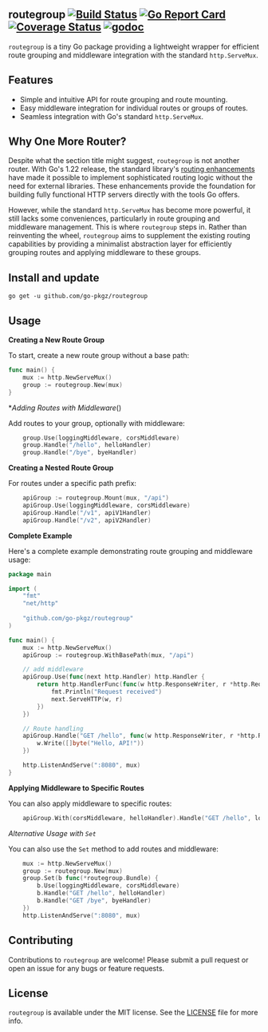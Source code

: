 ## routegroup [![Build Status](https://github.com/go-pkgz/routegroup/workflows/build/badge.svg)](https://github.com/go-pkgz/routegroup/actions) [![Go Report Card](https://goreportcard.com/badge/github.com/go-pkgz/routegroup)](https://goreportcard.com/report/github.com/go-pkgz/routegroup) [![Coverage Status](https://coveralls.io/repos/github/go-pkgz/routegroup/badge.svg?branch=master)](https://coveralls.io/github/go-pkgz/routegroup?branch=master) [![godoc](https://godoc.org/github.com/go-pkgz/routegroup?status.svg)](https://godoc.org/github.com/go-pkgz/routegroup)


`routegroup` is a tiny Go package providing a lightweight wrapper for efficient route grouping and middleware integration with the standard `http.ServeMux`.

## Features

- Simple and intuitive API for route grouping and route mounting.
- Easy middleware integration for individual routes or groups of routes.
- Seamless integration with Go's standard `http.ServeMux`.

## Why One More Router?

Despite what the section title might suggest, `routegroup` is not another router. With Go's 1.22 release, the standard library's [routing enhancements](https://go.dev/blog/routing-enhancements) have made it possible to implement sophisticated routing logic without the need for external libraries. These enhancements provide the foundation for building fully functional HTTP servers directly with the tools Go offers.

However, while the standard `http.ServeMux` has become more powerful, it still lacks some conveniences, particularly in route grouping and middleware management. This is where `routegroup` steps in. Rather than reinventing the wheel, `routegroup` aims to supplement the existing routing capabilities by providing a minimalist abstraction layer for efficiently grouping routes and applying middleware to these groups.


## Install and update

`go get -u github.com/go-pkgz/routegroup`

## Usage

**Creating a New Route Group**

To start, create a new route group without a base path:

```go
func main() {
    mux := http.NewServeMux()
    group := routegroup.New(mux)
}
```

**Adding Routes with Middleware*()

Add routes to your group, optionally with middleware:

```go
    group.Use(loggingMiddleware, corsMiddleware)
    group.Handle("/hello", helloHandler)
    group.Handle("/bye", byeHandler)
```
**Creating a Nested Route Group**

For routes under a specific path prefix:

```go
    apiGroup := routegroup.Mount(mux, "/api")
    apiGroup.Use(loggingMiddleware, corsMiddleware)
    apiGroup.Handle("/v1", apiV1Handler)
    apiGroup.Handle("/v2", apiV2Handler)
```

**Complete Example**

Here's a complete example demonstrating route grouping and middleware usage:

```go
package main

import (
	"fmt"
	"net/http"
	
	"github.com/go-pkgz/routegroup"
)

func main() {
	mux := http.NewServeMux()
	apiGroup := routegroup.WithBasePath(mux, "/api")

	// add middleware
	apiGroup.Use(func(next http.Handler) http.Handler {
		return http.HandlerFunc(func(w http.ResponseWriter, r *http.Request) {
			fmt.Println("Request received")
			next.ServeHTTP(w, r)
		})
	})

	// Route handling
	apiGroup.Handle("GET /hello", func(w http.ResponseWriter, r *http.Request) {
		w.Write([]byte("Hello, API!"))
	})

	http.ListenAndServe(":8080", mux)
}
```

**Applying Middleware to Specific Routes**

You can also apply middleware to specific routes:

```go
    apiGroup.With(corsMiddleware, helloHandler).Handle("GET /hello", loggingMiddleware)
```

*Alternative Usage with `Set`*

You can also use the `Set` method to add routes and middleware:

```go
    mux := http.NewServeMux()
	group := routegroup.New(mux)
	group.Set(b func(*routegroup.Bundle) {
		b.Use(loggingMiddleware, corsMiddleware)
		b.Handle("GET /hello", helloHandler)
		b.Handle("GET /bye", byeHandler)
    })
    http.ListenAndServe(":8080", mux)
```

## Contributing

Contributions to `routegroup` are welcome! Please submit a pull request or open an issue for any bugs or feature requests.

## License

`routegroup` is available under the MIT license. See the [LICENSE](https://github.com/go-pkgz/routegroup/blob/master/LICENSE) file for more info.